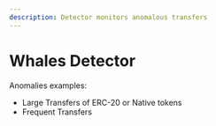 ```yaml
---
description: Detector monitors anomalous transfers
---
```


# Whales Detector

Anomalies examples:

* Large Transfers of ERC-20 or Native tokens
* Frequent Transfers



